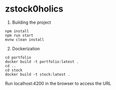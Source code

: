 # zstock0holics

1. Building the project
```
npm install
npm run start
mvnw clean install
```

2. Dockerization
```
cd portfolio
docker build -t portfolio:latest .
cd ..
cd stock
docker build -t stock:latest .
```
Run localhost:4200 in the browser to access the URL
